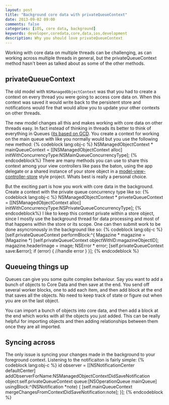```yaml
---
layout: post
title: "Background core data with privateQueueContext"
date: 2013-09-02 09:00
comments: false
categories: [iOS, core data, background]
keywords: developer,coredata,core,data,ios,development
description: Why you should love privateQueueContext
---
```


Working with core data on multiple threads can be challenging, as can working across multiple threads in general, but the privateQueueContext method hasn't been as talked about as some of the other methods. 

## privateQueueContext

The old model with `NSManagedObjectContext` was that you had to create a context on every thread you were going to access core data on. When this context was saved it would write back to the persistent store and notifications would fire that would allow you to update your other contexts on other threads.
<!-- MORE -->
The new model changes all this and makes working with core data on other threads easy. In fact instead of thinking in threads its better to think of everything in Queues ([its based on GCD](https://www.google.co.uk/search?q=grand+central+dispatch). You create a context for working on the main queue with like you normally would but you use the following new method:
{% codeblock lang:obj-c %}
NSManagedObjectContext * mainQueueContext = [[NSManagedObjectContext alloc] initWithConcurrencyType:NSMainQueueConcurrencyType];
{% endcodeblock%}
There are many methods you can use to share this context among your view controllers like pass the baton, using the app delegate or a shared instance of your store object in a [model-view-controller-store](http://programmers.stackexchange.com/questions/184396/mvcs-model-view-controller-store) style project. Whats best is really a personal choice.

But the exciting part is how you work with core data in the background. Create a context with the private queue concurrency type like so:
{% codeblock lang:obj-c %}
NSManagedObjectContext * priveteQueueContext = [[NSManagedObjectContext alloc] initWithConcurrencyType:NSPrivateQueueConcurrencyType];
{% endcodeblock%}
I like to keep this context private within a store object, since I mostly use the background thread for data processing and most of that happens within the store or its scope. One can then submit work to be done asyncronously in the background like so:
{% codeblock lang:obj-c %}
[self.privateQueueContext performBlock:^{
        Magazine * magazine = (Magazine *) [self.privateQueueContext objectWithID:magazineObjectID];
        magazine.headerImage = image;
        NSError * error;
        [self.privateQueueContext save:&error];
        if (error) {
            //handle error
        }
    }];
{% endcodeblock %}

## Queueing things up

Queues can give you some quite complex behaviour. Say you want to add a bunch of objects to Core Data and then save at the end. You send off several worker blocks, one to add each item, and then add block at the end that saves all the objects. No need to keep track of state or figure out when you are on the last object.

You can import a bunch of objects into core data, and then add a block at the end which works with all the objects you just added. This can be really helpful for importing objects and then adding relationships between them once they are all imported.

## Syncing across

The only issue is syncing your changes made in the background to your foreground context. Listening to the notificaiton is fairly simple:
{% codeblock lang:obj-c %}
id observer = [[NSNotificationCenter defaultCenter]
                   addObserverForName:NSManagedObjectContextDidSaveNotification
                   object:self.privateQueueContext
                   queue:[NSOperationQueue mainQueue]
                   usingBlock:^(NSNotification *note) {
                       [self.mainQueueContext mergeChangesFromContextDidSaveNotification:note];
                   }];
{% endcodeblock %}

